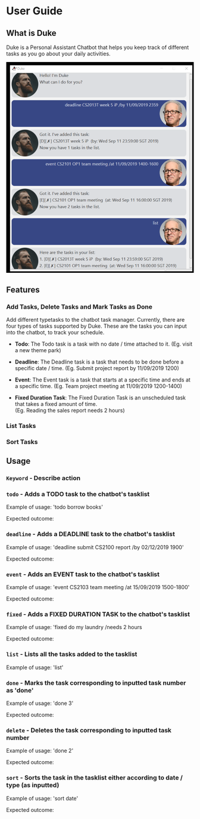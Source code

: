 # User Guide

## What is Duke
Duke is a Personal Assistant Chatbot that helps you keep track of different tasks as you go about your daily activities.

![Duke's User Interface](/docs/Ui.png)


## Features 

### Add Tasks, Delete Tasks and Mark Tasks as Done 
Add different typetasks to the chatbot task manager.
Currently, there are four types of tasks supported by Duke. These are the tasks you can input into the chatbot, to track your schedule.

* **Todo**:
The Todo task is a task with no date / time attached to it. 
(Eg. visit a new theme park)

* **Deadline**:
The Deadline task is a task that needs to be done before a specific date / time.
(Eg. Submit project report by 11/09/2019 1200)

* **Event**:
The Event task is a task that starts at a specific time and ends at a specific time. 
(Eg. Team project meeting at 11/09/2019 1200-1400)

* **Fixed Duration Task**:
The Fixed Duration Task is an unscheduled task that takes a fixed amount of time.  
(Eg. Reading the sales report needs 2 hours)


### List Tasks

### Sort Tasks

## Usage
### `Keyword` - Describe action
### `todo` - Adds a TODO task to the chatbot's tasklist 

Example of usage:
'todo borrow books'

Expected outcome: 



### `deadline` - Adds a DEADLINE task to the chatbot's tasklist

Example of usage:
'deadline submit CS2100 report /by 02/12/2019 1900'

Expected outcome: 

### `event` - Adds an EVENT task to the chatbot's tasklist

Example of usage:
'event CS2103 team meeting /at 15/09/2019 1500-1800'

Expected outcome: 

### `fixed` - Adds a FIXED DURATION TASK to the chatbot's tasklist

Example of usage:
'fixed do my laundry /needs 2 hours

Expected outcome:

### `list` - Lists all the tasks added to the tasklist

Example of usage:
'list'

### `done` - Marks the task corresponding to inputted task number as 'done'

Example of usage:
'done 3'

Expected outcome: 

### `delete` - Deletes the task corresponding to inputted task number

Example of usage:
'done 2'

Expected outcome: 


### `sort` - Sorts the task in the tasklist either according to date / type (as inputted)

Example of usage:
'sort date'

Expected outcome: 



